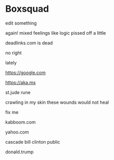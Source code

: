 # Boxsquad

edit something

again!
mixed feelings like logic
pissed off a little

deadlinks.com is dead

no right

lately

https://google.com

https://aka.ms

st.jude
rune

crawling in my skin
these wounds would not heal

fix me


kabboom.com

yahoo.com

cascade
bill clinton
public

donald.trump
